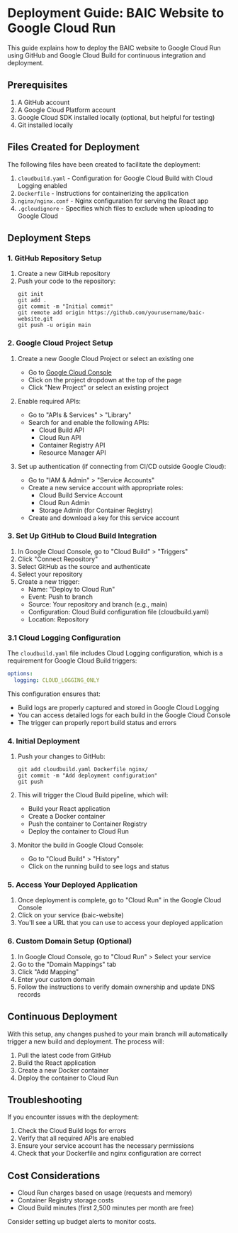 # Deployment Guide: BAIC Website to Google Cloud Run

This guide explains how to deploy the BAIC website to Google Cloud Run using GitHub and Google Cloud Build for continuous integration and deployment.

## Prerequisites

1. A GitHub account
2. A Google Cloud Platform account
3. Google Cloud SDK installed locally (optional, but helpful for testing)
4. Git installed locally

## Files Created for Deployment

The following files have been created to facilitate the deployment:

1. `cloudbuild.yaml` - Configuration for Google Cloud Build with Cloud Logging enabled
2. `Dockerfile` - Instructions for containerizing the application
3. `nginx/nginx.conf` - Nginx configuration for serving the React app
4. `.gcloudignore` - Specifies which files to exclude when uploading to Google Cloud

## Deployment Steps

### 1. GitHub Repository Setup

1. Create a new GitHub repository
2. Push your code to the repository:
   ```
   git init
   git add .
   git commit -m "Initial commit"
   git remote add origin https://github.com/yourusername/baic-website.git
   git push -u origin main
   ```

### 2. Google Cloud Project Setup

1. Create a new Google Cloud Project or select an existing one
   - Go to [Google Cloud Console](https://console.cloud.google.com/)
   - Click on the project dropdown at the top of the page
   - Click "New Project" or select an existing project

2. Enable required APIs:
   - Go to "APIs & Services" > "Library"
   - Search for and enable the following APIs:
     - Cloud Build API
     - Cloud Run API
     - Container Registry API
     - Resource Manager API

3. Set up authentication (if connecting from CI/CD outside Google Cloud):
   - Go to "IAM & Admin" > "Service Accounts"
   - Create a new service account with appropriate roles:
     - Cloud Build Service Account
     - Cloud Run Admin
     - Storage Admin (for Container Registry)
   - Create and download a key for this service account

### 3. Set Up GitHub to Cloud Build Integration

1. In Google Cloud Console, go to "Cloud Build" > "Triggers"
2. Click "Connect Repository"
3. Select GitHub as the source and authenticate
4. Select your repository
5. Create a new trigger:
   - Name: "Deploy to Cloud Run"
   - Event: Push to branch
   - Source: Your repository and branch (e.g., main)
   - Configuration: Cloud Build configuration file (cloudbuild.yaml)
   - Location: Repository

### 3.1 Cloud Logging Configuration

The `cloudbuild.yaml` file includes Cloud Logging configuration, which is a requirement for Google Cloud Build triggers:

```yaml
options:
  logging: CLOUD_LOGGING_ONLY
```

This configuration ensures that:
- Build logs are properly captured and stored in Google Cloud Logging
- You can access detailed logs for each build in the Google Cloud Console
- The trigger can properly report build status and errors

### 4. Initial Deployment

1. Push your changes to GitHub:
   ```
   git add cloudbuild.yaml Dockerfile nginx/
   git commit -m "Add deployment configuration"
   git push
   ```

2. This will trigger the Cloud Build pipeline, which will:
   - Build your React application
   - Create a Docker container
   - Push the container to Container Registry
   - Deploy the container to Cloud Run

3. Monitor the build in Google Cloud Console:
   - Go to "Cloud Build" > "History"
   - Click on the running build to see logs and status

### 5. Access Your Deployed Application

1. Once deployment is complete, go to "Cloud Run" in the Google Cloud Console
2. Click on your service (baic-website)
3. You'll see a URL that you can use to access your deployed application

### 6. Custom Domain Setup (Optional)

1. In Google Cloud Console, go to "Cloud Run" > Select your service
2. Go to the "Domain Mappings" tab
3. Click "Add Mapping"
4. Enter your custom domain
5. Follow the instructions to verify domain ownership and update DNS records

## Continuous Deployment

With this setup, any changes pushed to your main branch will automatically trigger a new build and deployment. The process will:

1. Pull the latest code from GitHub
2. Build the React application
3. Create a new Docker container
4. Deploy the container to Cloud Run

## Troubleshooting

If you encounter issues with the deployment:

1. Check the Cloud Build logs for errors
2. Verify that all required APIs are enabled
3. Ensure your service account has the necessary permissions
4. Check that your Dockerfile and nginx configuration are correct

## Cost Considerations

- Cloud Run charges based on usage (requests and memory)
- Container Registry storage costs
- Cloud Build minutes (first 2,500 minutes per month are free)

Consider setting up budget alerts to monitor costs.
